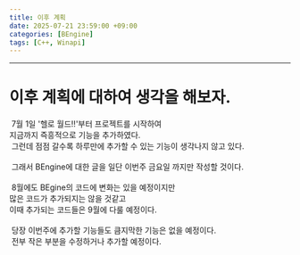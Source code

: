 ```yaml
---
title: 이후 계획
date: 2025-07-21 23:59:00 +09:00
categories: [BEngine]
tags: [C++, Winapi]
---
```


---
# 이후 계획에 대하여 생각을 해보자.
&nbsp;7월 1일 '헬로 월드!!'부터 프로젝트를 시작하여<br>
지금까지 즉흥적으로 기능을 추가하였다.<br>
&nbsp;그런데 점점 갈수록 하루만에 추가할 수 있는 기능이 생각나지 않고 있다.<br>
<br>&nbsp;그래서 BEngine에 대한 글을 일단 이번주 금요일 까지만 작성할 것이다.<br>
<br>&nbsp;8월에도 BEgine의 코드에 변화는 있을 예정이지만<br>
많은 코드가 추가되지는 않을 것같고<br>
이때 추가되는 코드들은 9월에 다룰 예정이다.<br>
<br>&nbsp;당장 이번주에 추가할 기능들도 큼지막한 기능은 없을 예정이다.<br>
&nbsp;전부 작은 부분을 수정하거나 추가할 예정이다.
